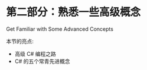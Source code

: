 # 第二部分：熟悉一些高级概念

<!-- ch 10~14 -->

Get Familiar with Some Advanced Concepts

本节的亮点:

*   高级 C# 编程之路
*   C# 的五个常青先进概念